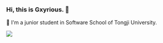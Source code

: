 ### Hi, this is Gxyrious. 👋

👀 I'm a junior student in Software School of Tongji University.

<img align="middle" src="https://github-readme-stats.vercel.app/api?username=FangXinyu-0913&show_icons=true&icon_color=CE1D2D&text_color=718096&bg_color=ffffff&hide_title=true" />
